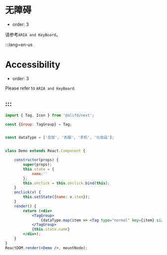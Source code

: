 # 无障碍

- order: 3

请参考`ARIA and KeyBoard`。

:::lang=en-us
# Accessibility

- order: 3

Please refer to `ARIA and KeyBoard`.

:::
---

````jsx
import { Tag, Icon } from '@alifd/next';

const {Group: TagGroup} = Tag;


const dataType = ['全部', '衣服', '手机', '化妆品'];


class Demo extends React.Component {

    constructor(props) {
        super(props);
        this.state = {
            name:''
        };
        this.onclick = this.onclick.bind(this);
    }
    onclick(v) {
        this.setState({name: v.item});
    }
    render() {
        return (<div>
            <TagGroup>
                {dataType.map(item => <Tag type="normal" key={item} size="medium"  onClick={() => this.onclick({item})} >{ item }</Tag>) }
            </TagGroup>
            {this.state.name}
        </div>);
    }
}
ReactDOM.render(<Demo />, mountNode);

````